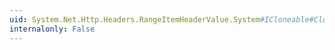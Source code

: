 ```yaml
---
uid: System.Net.Http.Headers.RangeItemHeaderValue.System#ICloneable#Clone
internalonly: False
---
```

